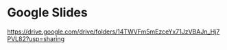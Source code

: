 # Google Slides
https://drive.google.com/drive/folders/14TWVFm5mEzceYx71JzVBAJn_Hj7PVL82?usp=sharing
